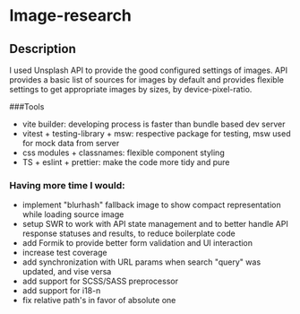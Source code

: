 # Image-research

## Description
I used Unsplash API to provide the good configured settings of images. API provides a basic list of sources for images by default and provides flexible settings to get appropriate images by sizes, by device-pixel-ratio.

###Tools
- vite builder: developing process is faster than bundle based dev server
- vitest + testing-library + msw: respective package for testing, msw used for mock data from server
- css modules + classnames: flexible component styling
- TS + eslint + prettier: make the code more tidy and pure

### Having more time I would:
- implement "blurhash" fallback image to show compact representation while loading source image
- setup SWR to work with API state management and to better handle API response statuses and results, to reduce boilerplate code
- add Formik to provide better form validation and UI interaction
- increase test coverage
- add synchronization with URL params when search "query" was updated, and vise versa
- add support for SCSS/SASS preprocessor
- add support for i18-n
- fix relative path's in favor of absolute one
